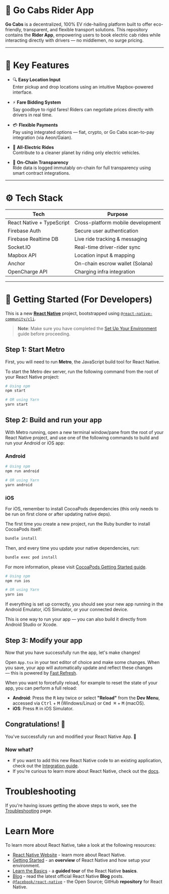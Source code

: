 # 🚖 Go Cabs Rider App

**Go Cabs** is a decentralized, 100% EV ride-hailing platform built to offer eco-friendly, transparent, and flexible transport solutions. This repository contains the **Rider App**, empowering users to book electric cab rides while interacting directly with drivers — no middlemen, no surge pricing.

---

# 🌟 Key Features

- 🔍 **Easy Location Input**  
  Enter pickup and drop locations using an intuitive Mapbox-powered interface.

- ⚡ **Fare Bidding System**  
  Say goodbye to rigid fares! Riders can negotiate prices directly with drivers in real time.

- 💳 **Flexible Payments**  
  Pay using integrated options — fiat, crypto, or Go Cabs scan-to-pay integration (via Aeon/Gaian).

- 🌱 **All-Electric Rides**  
  Contribute to a cleaner planet by riding only electric vehicles.

- 🔗 **On-Chain Transparency**  
  Ride data is logged immutably on-chain for full transparency using smart contract integrations.

---

# ⚙️ Tech Stack

| Tech                      | Purpose                           |
|---------------------------|-----------------------------------|
| React Native + TypeScript | Cross-platform mobile development |
| Firebase Auth             | Secure user authentication        |
| Firebase Realtime DB      | Live ride tracking & messaging    |
| Socket.IO                 | Real-time driver-rider sync       |
| Mapbox API                | Location input & mapping          |
| Anchor                    | On-chain escrow wallet (Solana)   |
| OpenCharge API            | Charging infra integration        |

---

# 🚀 Getting Started (For Developers)

This is a new [**React Native**](https://reactnative.dev) project, bootstrapped using [`@react-native-community/cli`](https://github.com/react-native-community/cli).

> **Note**: Make sure you have completed the [Set Up Your Environment](https://reactnative.dev/docs/set-up-your-environment) guide before proceeding.

## Step 1: Start Metro

First, you will need to run **Metro**, the JavaScript build tool for React Native.

To start the Metro dev server, run the following command from the root of your React Native project:

```sh
# Using npm
npm start

# OR using Yarn
yarn start
```

## Step 2: Build and run your app

With Metro running, open a new terminal window/pane from the root of your React Native project, and use one of the following commands to build and run your Android or iOS app:

### Android

```sh
# Using npm
npm run android

# OR using Yarn
yarn android
```

### iOS

For iOS, remember to install CocoaPods dependencies (this only needs to be run on first clone or after updating native deps).

The first time you create a new project, run the Ruby bundler to install CocoaPods itself:

```sh
bundle install
```

Then, and every time you update your native dependencies, run:

```sh
bundle exec pod install
```

For more information, please visit [CocoaPods Getting Started guide](https://guides.cocoapods.org/using/getting-started.html).

```sh
# Using npm
npm run ios

# OR using Yarn
yarn ios
```

If everything is set up correctly, you should see your new app running in the Android Emulator, iOS Simulator, or your connected device.

This is one way to run your app — you can also build it directly from Android Studio or Xcode.

## Step 3: Modify your app

Now that you have successfully run the app, let's make changes!

Open `App.tsx` in your text editor of choice and make some changes. When you save, your app will automatically update and reflect these changes — this is powered by [Fast Refresh](https://reactnative.dev/docs/fast-refresh).

When you want to forcefully reload, for example to reset the state of your app, you can perform a full reload:

- **Android**: Press the <kbd>R</kbd> key twice or select **"Reload"** from the **Dev Menu**, accessed via <kbd>Ctrl</kbd> + <kbd>M</kbd> (Windows/Linux) or <kbd>Cmd ⌘</kbd> + <kbd>M</kbd> (macOS).
- **iOS**: Press <kbd>R</kbd> in iOS Simulator.

## Congratulations! :tada:

You've successfully run and modified your React Native App. :partying_face:

### Now what?

- If you want to add this new React Native code to an existing application, check out the [Integration guide](https://reactnative.dev/docs/integration-with-existing-apps).
- If you're curious to learn more about React Native, check out the [docs](https://reactnative.dev/docs/getting-started).

# Troubleshooting

If you're having issues getting the above steps to work, see the [Troubleshooting](https://reactnative.dev/docs/troubleshooting) page.

# Learn More

To learn more about React Native, take a look at the following resources:

- [React Native Website](https://reactnative.dev) - learn more about React Native.
- [Getting Started](https://reactnative.dev/docs/environment-setup) - an **overview** of React Native and how setup your environment.
- [Learn the Basics](https://reactnative.dev/docs/getting-started) - a **guided tour** of the React Native **basics**.
- [Blog](https://reactnative.dev/blog) - read the latest official React Native **Blog** posts.
- [`@facebook/react-native`](https://github.com/facebook/react-native) - the Open Source; GitHub **repository** for React Native.
